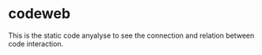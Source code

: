 # codeweb
This is the static code anyalyse to see the connection and relation between code interaction.
